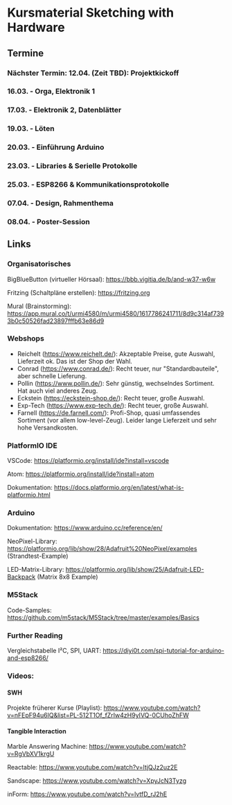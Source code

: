 # Kursmaterial Sketching with Hardware

## Termine

### Nächster Termin: 12.04. (Zeit TBD): Projektkickoff

### 16.03. - Orga, Elektronik 1

### 17.03. - Elektronik 2, Datenblätter

### 19.03. - Löten

### 20.03. - Einführung Arduino

### 23.03. - Libraries & Serielle Protokolle

### 25.03. - ESP8266 & Kommunikationsprotokolle

### 07.04. - Design, Rahmenthema

### 08.04. - Poster-Session

## Links

### Organisatorisches

BigBlueButton (virtueller Hörsaal):
<https://bbb.vigitia.de/b/and-w37-w6w>

Fritzing (Schaltpläne erstellen):
<https://fritzing.org>

Mural (Brainstorming):
<https://app.mural.co/t/urmi4580/m/urmi4580/1617786241711/8d9c314af7393b0c50526fad23897fffb63e86d9>

### Webshops

 * Reichelt (<https://www.reichelt.de/>): Akzeptable Preise, gute Auswahl, Lieferzeit ok. Das ist der Shop der Wahl.
 * Conrad (<https://www.conrad.de/>): Recht teuer, nur "Standardbauteile", aber schnelle Lieferung.
 * Pollin (<https://www.pollin.de/>): Sehr günstig, wechselndes Sortiment. Hat auch viel anderes Zeug.
 * Eckstein (<https://eckstein-shop.de/>): Recht teuer, große Auswahl.
 * Exp-Tech (<https://www.exp-tech.de/>): Recht teuer, große Auswahl.
 * Farnell (<https://de.farnell.com/>): Profi-Shop, quasi umfassendes Sortiment (vor allem low-level-Zeug). Leider lange Lieferzeit und sehr hohe Versandkosten.

### PlatformIO IDE

VSCode: <https://platformio.org/install/ide?install=vscode>

Atom: <https://platformio.org/install/ide?install=atom>

Dokumentation: <https://docs.platformio.org/en/latest/what-is-platformio.html>

### Arduino

Dokumentation: <https://www.arduino.cc/reference/en/>

NeoPixel-Library: <https://platformio.org/lib/show/28/Adafruit%20NeoPixel/examples> (Strandtest-Example)

LED-Matrix-Library: <https://platformio.org/lib/show/25/Adafruit-LED-Backpack> (Matrix 8x8 Example)

### M5Stack

Code-Samples: <https://github.com/m5stack/M5Stack/tree/master/examples/Basics>

### Further Reading

Vergleichstabelle I²C, SPI, UART: <https://diyi0t.com/spi-tutorial-for-arduino-and-esp8266/>

### Videos:

#### SWH

Projekte früherer Kurse (Playlist): <https://www.youtube.com/watch?v=nFEpF94u6lQ&list=PL-512T1Of_fZrIw4zH9yIVQ-0CUhoZhFW>

#### Tangible Interaction

Marble Answering Machine:
<https://www.youtube.com/watch?v=RgVbXV1krgU>

Reactable:
<https://www.youtube.com/watch?v=ltjQJz2uz2E>

Sandscape:
<https://www.youtube.com/watch?v=XpyJcN3Tyzg>

inForm:
<https://www.youtube.com/watch?v=lvtfD_rJ2hE>
